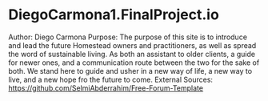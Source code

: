 # DiegoCarmona1.FinalProject.io
Author: Diego Carmona
Purpose: The purpose of this site is to introduce and lead the future Homestead owners and practitioners, as well as spread the word of sustainable living. As both an assistant to older clients, a guide for newer ones, and a communication route between the two for the sake of both. We stand here to guide and usher in a new way of life, a new way to live, and a new hope fro the future to come.
External Sources: https://github.com/SelmiAbderrahim/Free-Forum-Template
